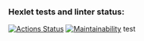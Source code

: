 ### Hexlet tests and linter status:
[![Actions Status](https://github.com/ikzsl/frontend-project-lvl1/workflows/hexlet-check/badge.svg)](https://github.com/ikzsl/frontend-project-lvl1/actions)
[![Maintainability](https://api.codeclimate.com/v1/badges/a99a88d28ad37a79dbf6/maintainability)](https://codeclimate.com/github/codeclimate/codeclimate/maintainability)
test